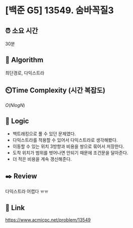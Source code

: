 # [백준 G5] 13549. 숨바꼭질3
 
## ⏰  **소요 시간**
30분

## :pushpin: **Algorithm**
최단경로, 다익스트라

## ⏲️**Time Complexity (시간 복잡도)**
$O(N logN)$

## :round_pushpin: **Logic**
- 백트래킹으로 풀 수 있던 문제였다.
- 다익스트라를 적용할 수 있어서 다익스트라로 생각해봤다.
- 이동할 수 있는 위치 3방향과 비용을 쌍으로 묶어서 저장한다.
- 도착 위치가 범위를 벗어나면 안되기 때문에 조건문을 달아준다.
- 더 적은 비용을 계속 갱신해준다.

## :black_nib: **Review**
다익스트라 어렵다 ㅠㅠ

## 📡 Link
https://www.acmicpc.net/problem/13549